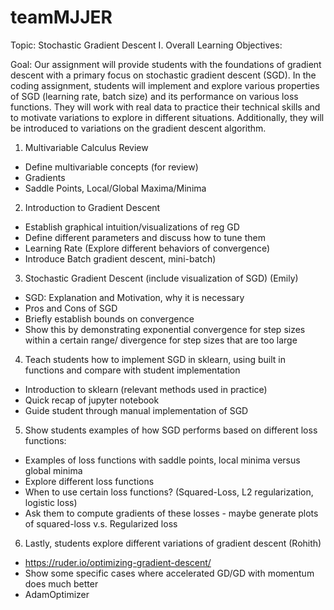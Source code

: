 # teamMJJER
Topic: Stochastic Gradient Descent
I. Overall Learning Objectives:

Goal: Our assignment will provide students with the foundations of gradient descent with a primary focus on stochastic gradient descent (SGD). In the coding assignment, students will implement and explore various properties of SGD (learning rate, batch size) and its performance on various loss functions. They will work with real data to practice their technical skills and to motivate variations to explore in different situations. Additionally, they will be introduced to variations on the gradient descent algorithm.

1. Multivariable Calculus Review
- Define multivariable concepts (for review) 
- Gradients
- Saddle Points, Local/Global Maxima/Minima

2. Introduction to Gradient Descent
- Establish graphical intuition/visualizations of reg GD
- Define different parameters and discuss how to tune them
- Learning Rate (Explore different behaviors of convergence)
- Introduce Batch gradient descent, mini-batch)

3. Stochastic Gradient Descent (include visualization of SGD) (Emily)
- SGD: Explanation and Motivation, why it is necessary
- Pros and Cons of SGD
- Briefly establish bounds on convergence
- Show this by demonstrating exponential convergence for step sizes within a certain range/ divergence for step sizes that are too large

4. Teach students how to implement SGD in sklearn, using built in functions and compare with student implementation
- Introduction to sklearn (relevant methods used in practice)
- Quick recap of jupyter notebook
- Guide student through manual implementation of SGD

5. Show students examples of how SGD performs based on different loss functions:
- Examples of loss functions with saddle points, local minima versus global minima
- Explore different loss functions 
- When to use certain loss functions? (Squared-Loss, L2 regularization, logistic loss)
- Ask them to compute gradients of these losses - maybe generate plots of squared-loss v.s. Regularized loss

6. Lastly, students explore different variations of gradient descent (Rohith)
- https://ruder.io/optimizing-gradient-descent/
- Show some specific cases where accelerated GD/GD with momentum does much better
- AdamOptimizer
